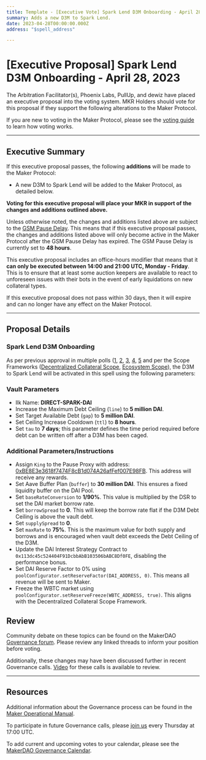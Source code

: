 ```yaml
---
title: Template - [Executive Vote] Spark Lend D3M Onboarding - April 28, 2023
summary: Adds a new D3M to Spark Lend.
date: 2023-04-28T00:00:00.000Z
address: "$spell_address"

---
```

# [Executive Proposal] Spark Lend D3M Onboarding - April 28, 2023

The Arbitration Facilitator(s), Phoenix Labs, PullUp, and dewiz have placed an executive proposal into the voting system. MKR Holders should vote for this proposal if they support the following alterations to the Maker Protocol.

If you are new to voting in the Maker Protocol, please see the [voting guide](https://manual.makerdao.com/governance/voting-in-makerdao/on-chain-governance) to learn how voting works.

---

## Executive Summary

If this executive proposal passes, the following **additions** will be made to the Maker Protocol:
- A new D3M to Spark Lend will be added to the Maker Protocol, as detailed below.

**Voting for this executive proposal will place your MKR in support of the changes and additions outlined above.**

Unless otherwise noted, the changes and additions listed above are subject to the [GSM Pause Delay](https://manual.makerdao.com/parameter-index/core/param-gsm-pause-delay). This means that if this executive proposal passes, the changes and additions listed above will only become active in the Maker Protocol after the GSM Pause Delay has expired. The GSM Pause Delay is currently set to **48 hours**.

This executive proposal includes an office-hours modifier that means that it **can only be executed between 14:00 and 21:00 UTC, Monday - Friday**. This is to ensure that at least some auction keepers are available to react to unforeseen issues with their bots in the event of early liquidations on new collateral types.

If this executive proposal does not pass within 30 days, then it will expire and can no longer have any effect on the Maker Protocol.

---

## Proposal Details

### Spark Lend D3M Onboarding

As per previous approval in multiple polls ([1](https://vote.makerdao.com/polling/QmRZAMq2), [2](https://vote.makerdao.com/polling/QmTiALcZ), [3](https://vote.makerdao.com/polling/QmYBegVf), [4](https://vote.makerdao.com/polling/QmTJBUXJ), [5](https://vote.makerdao.com/polling/QmRxNdG7) and per the Scope Frameworks ([Decentralized Collateral Scope](https://mips.makerdao.com/mips/details/MIP104), [Ecosystem Scope](https://mips.makerdao.com/mips/details/MIP106)), the D3M to Spark Lend will be activated in this spell using the following parameters:

### Vault Parameters

* Ilk Name: **DIRECT-SPARK-DAI**
* Increase the Maximum Debt Ceiling (`line`) to **5 million DAI**.
* Set Target Available Debt (`gap`) to **5 million DAI**.
* Set Ceiling Increase Cooldown (`ttl`) to **8 hours**.
* Set `tau` to **7 days**; this parameter defines the time period required before debt can be written off after a D3M has been caged.

### Additional Parameters/Instructions

* Assign `King` to the Pause Proxy with address: [0xBE8E3e3618f7474F8cB1d074A26afFef007E98FB](https://etherscan.io/address/0xbe8e3e3618f7474f8cb1d074a26affef007e98fb). This address will receive any rewards.
* Set Aave Buffer Plan (`buffer`) to **30 million DAI**. This ensures a fixed liquidity buffer on the DAI Pool.
* Set `baseRateConversion` to **1/90%**. This value is multiplied by the DSR to set the DAI market borrow rate.
* Set `borrowSpread` to **0**. This will keep the borrow rate flat if the D3M Debt Ceiling is above the vault debt.
* Set `supplySpread` to **0**.
* Set `maxRate` to **75%**. This is the maximum value for both supply and borrows and is encouraged when vault debt exceeds the Debt Ceiling of the D3M.
* Update the DAI Interest Strategy Contract to `0x113dc45c524404F91DcbbAbB103506bABC8Df0FE`, disabling the performance bonus.
* Set DAI Reserve Factor to 0% using `poolConfigurator.setReserveFactor(DAI_ADDRESS, 0)`. This means all revenue will be sent to Maker.
* Freeze the WBTC market using `poolConfigurator.setReserveFreeze(WBTC_ADDRESS, true)`. This aligns with the Decentralized Collateral Scope Framework.
	
## Review

Community debate on these topics can be found on the MakerDAO [Governance forum](https://forum.makerdao.com/). Please review any linked threads to inform your position before voting.

Additionally, these changes may have been discussed further in recent Governance calls. [Video](https://www.youtube.com/playlist?list=PLLzkWCj8ywWNq5-90-Id6VPSsrk4OWVan) for these calls is available to review.

---

## Resources

Additional information about the Governance process can be found in the [Maker Operational Manual](https://manual.makerdao.com).

To participate in future Governance calls, please [join us](https://forum.makerdao.com/tag/pubcall-:-governance-and-risk) every Thursday at 17:00 UTC.

To add current and upcoming votes to your calendar, please see the [MakerDAO Governance Calendar](https://manual.makerdao.com/makerdao/calendars/governance-calendar).